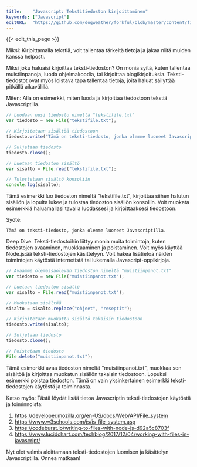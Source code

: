 ```yaml
---
title:    "Javascript: Tekstitiedoston kirjoittaminen"
keywords: ["Javascript"]
editURL:  "https://github.com/dogweather/forkful/blob/master/content/fi/javascript/writing-a-text-file.md"
---
```


{{< edit_this_page >}}

Miksi: Kirjoittamalla tekstiä, voit tallentaa tärkeitä tietoja ja jakaa niitä muiden kanssa helposti.

Miksi joku haluaisi kirjoittaa teksti-tiedoston? On monia syitä, kuten tallentaa muistiinpanoja, luoda ohjelmakoodia, tai kirjoittaa blogikirjoituksia. Teksti-tiedostot ovat myös loistava tapa tallentaa tietoja, joita haluat säilyttää pitkällä aikavälillä.

Miten: Alla on esimerkki, miten luoda ja kirjoittaa tiedostoon tekstiä Javascriptilla.

```Javascript
// Luodaan uusi tiedosto nimeltä "tekstifile.txt"
var tiedosto = new File("tekstifile.txt");

// Kirjoitetaan sisältöä tiedostoon
tiedosto.write("Tämä on teksti-tiedosto, jonka olemme luoneet Javascriptilla.");

// Suljetaan tiedosto
tiedosto.close();

// Luetaan tiedoston sisältö
var sisalto = File.read("tekstifile.txt");

// Tulostetaan sisältö konsoliin
console.log(sisalto);
```

Tämä esimerkki luo tiedoston nimeltä "tekstifile.txt", kirjoittaa siihen halutun sisällön ja lopulta lukee ja tulostaa tiedoston sisällön konsoliin. Voit muokata esimerkkiä haluamallasi tavalla luodaksesi ja kirjoittaaksesi tiedostoon.

Syöte:

```
Tämä on teksti-tiedosto, jonka olemme luoneet Javascriptilla.
```

Deep Dive: Teksti-tiedostoihin liittyy monia muita toimintoja, kuten tiedostojen avaaminen, muokkaaminen ja poistaminen. Voit myös käyttää Node.js:ää teksti-tiedostojen käsittelyyn. Voit hakea lisätietoa näiden toimintojen käytöstä internetistä tai lukemalla Javascript-oppikirjoja.

```Javascript
// Avaamme olemassaolevan tiedoston nimeltä "muistiinpanot.txt"
var tiedosto = new File("muistiinpanot.txt");

// Luetaan tiedoston sisältö
var sisalto = File.read("muistiinpanot.txt");

// Muokataan sisältöä
sisalto = sisalto.replace("ohjeet", "reseptit");

// Kirjoitetaan muokattu sisältö takaisin tiedostoon
tiedosto.write(sisalto);

// Suljetaan tiedosto
tiedosto.close();

// Poistetaan tiedosto
File.delete("muistiinpanot.txt");
```

Tämä esimerkki avaa tiedoston nimeltä "muistiinpanot.txt", muokkaa sen sisältöä ja kirjoittaa muokatun sisällön takaisin tiedostoon. Lopuksi esimerkki poistaa tiedoston. Tämä on vain yksinkertainen esimerkki teksti-tiedostojen käytöstä ja toiminnasta.

Katso myös: Tästä löydät lisää tietoa Javascriptin teksti-tiedostojen käytöstä ja toiminnoista:

1. https://developer.mozilla.org/en-US/docs/Web/API/File_system
2. https://www.w3schools.com/js/js_file_system.asp
3. https://codeburst.io/writing-to-files-with-node-js-d92a5c8703f
4. https://www.lucidchart.com/techblog/2017/12/04/working-with-files-in-javascript/

Nyt olet valmis aloittamaan teksti-tiedostojen luomisen ja käsittelyn Javascriptilla. Onnea matkaan!